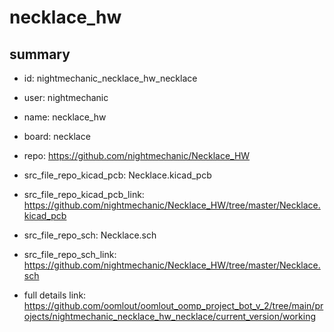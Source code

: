 # necklace_hw
 
## summary 
* id: nightmechanic_necklace_hw_necklace
* user: nightmechanic
* name: necklace_hw
* board: necklace
* repo: https://github.com/nightmechanic/Necklace_HW
* src_file_repo_kicad_pcb: Necklace.kicad_pcb
* src_file_repo_kicad_pcb_link: https://github.com/nightmechanic/Necklace_HW/tree/master/Necklace.kicad_pcb


* src_file_repo_sch: Necklace.sch
* src_file_repo_sch_link: https://github.com/nightmechanic/Necklace_HW/tree/master/Necklace.sch
* full details link: https://github.com/oomlout/oomlout_oomp_project_bot_v_2/tree/main/projects/nightmechanic_necklace_hw_necklace/current_version/working  







